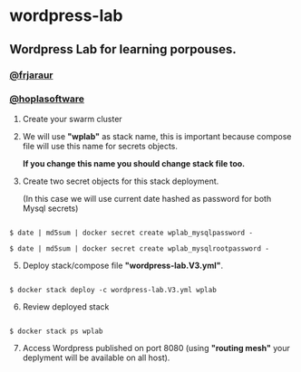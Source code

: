 # wordpress-lab

## Wordpress Lab for learning porpouses.

### [@frjaraur](https://github.com/frjaraur)
### [@hoplasoftware](https://github.com/hopla-training)

1. Create your swarm cluster

3. We will use __"wplab"__ as stack name, this is important because compose file will use this name for secrets objects.

    __If you change this name you should change stack file too.__

4. Create two secret objects for this stack deployment.

    (In this case we will use current date hashed as password for both Mysql secrets)
~~~

$ date | md5sum | docker secret create wplab_mysqlpassword -

$ date | md5sum | docker secret create wplab_mysqlrootpassword -

~~~

5. Deploy stack/compose file __"wordpress-lab.V3.yml"__.

~~~

$ docker stack deploy -c wordpress-lab.V3.yml wplab

~~~

6. Review deployed stack

~~~

$ docker stack ps wplab

~~~

7. Access Wordpress published on port 8080 (using __"routing mesh"__ your deplyment will be available on all host).
